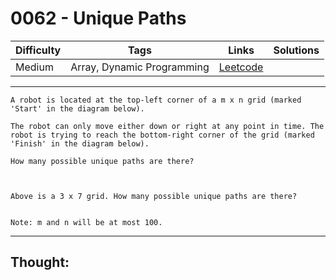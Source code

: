 # 0062 - Unique Paths

Difficulty  | Tags | Links | Solutions
----------- | ---- | ----- | -----
Medium | Array, Dynamic Programming | [Leetcode](https://leetcode.com/problems/unique-paths/description/) |


-----------

```
A robot is located at the top-left corner of a m x n grid (marked 'Start' in the diagram below).

The robot can only move either down or right at any point in time. The robot is trying to reach the bottom-right corner of the grid (marked 'Finish' in the diagram below).

How many possible unique paths are there?



Above is a 3 x 7 grid. How many possible unique paths are there?


Note: m and n will be at most 100.
```

-----------

## Thought:
